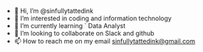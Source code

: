 - 👋 Hi, I’m @sinfullytattedink
- 👀 I’m interested in coding and information technology
- 🌱 I’m currently learning ` Data Analyst 
- 💞️ I’m looking to collaborate on Slack and github
- 📫 How to reach me on my email sinfullytattedink@gmail.com

<!---
sinfullytattedink/sinfullytattedink is a ✨ special ✨ repository because its `README.md` (this file) appears on your GitHub profile.
You can click the Preview link to take a look at your changes.
--->
